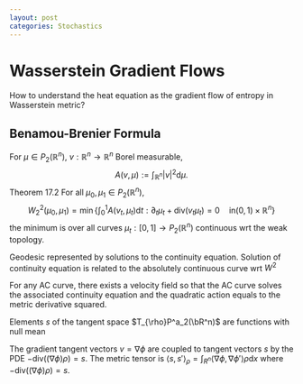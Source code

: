 ```yaml
---
layout: post
categories: Stochastics
---
```


# Wasserstein Gradient Flows

How to understand the heat equation as the gradient flow of entropy in Wasserstein metric?


## Benamou-Brenier Formula
For $\mu \in P_2(\mathbb{R}^n)$, $v: \mathbb{R}^n \to \mathbb{R}^n$ Borel measurable,
$$A(v,\mu):= \int_{\mathbb{R}^n} |v|^2 \mathrm{d} \mu.$$
Theorem 17.2 For all $\mu_0, \mu_1 \in P_2(\mathbb{R}^n)$, 
$$W^2_2(\mu_0,\mu_1) = \min \big\{ \int_0^1 A(v_t,\mu_t) \mathrm{d} t : \partial_t \mu_t + \mathrm{div} (v_t \mu_t) = 0 \quad \text{in} (0,1)\times \mathbb{R}^n \big\}$$
the minimum is over all curves 
$\mu_t:[0,1]\to P_2(\mathbb{R}^n)$ 
continuous wrt the weak topology.

Geodesic represented by solutions to the continuity equation.
Solution of continuity equation is related to the absolutely continuous curve wrt $W^2$

For any AC curve, there exists a velocity field so that the AC curve solves the associated continuity equation and the quadratic action equals to the metric derivative squared.

Elements $s$ of the tangent space $T_{\rho}P^a_2(\bR^n)$ are functions with null mean

The gradient tangent vectors $v=\nabla \phi$ are coupled to tangent vectors $s$ by the PDE $-\mathrm{div}((\nabla \phi)\rho) =s.$ The metric tensor is 
$\langle s,s'\rangle_\rho = \int_{R^n} \langle \nabla \phi , \nabla \phi' \rangle \rho \mathrm{d} x$ where $-\mathrm{div}((\nabla \phi) \rho )= s$.
